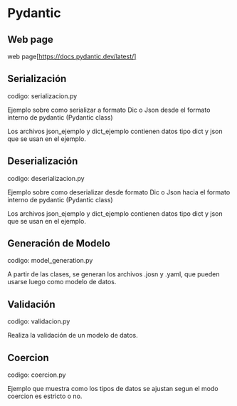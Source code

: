 # Pydantic

## Web page

web page[https://docs.pydantic.dev/latest/]

## Serialización

codigo: serializacion.py

Ejemplo sobre como serializar a formato Dic o Json desde el formato interno de pydantic (Pydantic class)

Los archivos json_ejemplo y dict_ejemplo contienen datos tipo dict y json que se usan en el ejemplo.

## Deserialización

codigo: deserializacion.py

Ejemplo sobre como deserializar desde formato Dic o Json hacia el formato interno de pydantic (Pydantic class)

Los archivos json_ejemplo y dict_ejemplo contienen datos tipo dict y json que se usan en el ejemplo.

## Generación de Modelo

codigo: model_generation.py

A partir de las clases, se generan los archivos .josn y .yaml, que pueden usarse luego como modelo de datos.

## Validación

codigo: validacion.py

Realiza la validación de un modelo de datos.

## Coercion

codigo: coercion.py

Ejemplo que muestra como los tipos de datos se ajustan segun el modo coercion es estricto o no.
